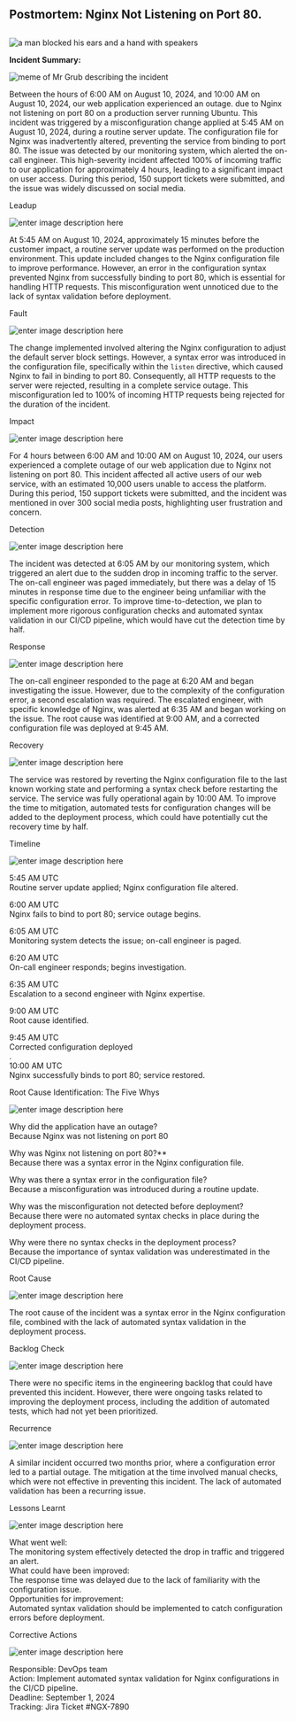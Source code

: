 <!DOCTYPE html>
<html>

<head>
  <meta charset="utf-8">
  <meta name="viewport" content="width=device-width, initial-scale=1.0">
  <title>readme.md</title>
  <link rel="stylesheet" href="https://stackedit.io/style.css" />
</head>

<body class="stackedit">
  <div class="stackedit__html"><div>  <h2>Postmortem: Nginx Not Listening on Port 80.</h2><h2>  </h2></div>
<div>
<img src="https://i.imgur.com/VtLKeHd.jpg" alt="a man blocked his ears and a hand with speakers">
</div>
<p><strong>Incident Summary:</strong></p>
<div>
  <img src="https://i.imgur.com/cO4Lxv9.png" alt="meme of Mr Grub describing the incident">
</div>
<p>Between the hours of 6:00 AM on August 10, 2024, and 10:00 AM on August 10, 2024, our web application experienced an outage. due to Nginx not listening on port 80 on a production server running Ubuntu. This incident was triggered by a misconfiguration change applied at 5:45 AM on August 10, 2024, during a routine server update. The configuration file for Nginx was inadvertently altered, preventing the service from binding to port 80. The issue was detected by our monitoring system, which alerted the on-call engineer. This high-severity incident affected 100% of incoming traffic to our application for approximately 4 hours, leading to a significant impact on user access. During this period, 150 support tickets were submitted, and the issue was widely discussed on social media.</p>
<p>Leadup</p>
<p><img src="https://i.imgur.com/zWw0qKy.jpg" alt="enter image description here"></p>
<p>At 5:45 AM on August 10, 2024, approximately 15 minutes before the customer impact, a routine server update was performed on the production environment. This update included changes to the Nginx configuration file to improve performance. However, an error in the configuration syntax prevented Nginx from successfully binding to port 80, which is essential for handling HTTP requests. This misconfiguration went unnoticed due to the lack of syntax validation before deployment.</p>
<p>Fault</p>
<p><img src="https://i.imgur.com/kxiERIa.png" alt="enter image description here"></p>
<p>The change implemented involved altering the Nginx configuration to adjust the default server block settings. However, a syntax error was introduced in the configuration file, specifically within the <code>listen</code> directive, which caused Nginx to fail in binding to port 80. Consequently, all HTTP requests to the server were rejected, resulting in a complete service outage. This misconfiguration led to 100% of incoming HTTP requests being rejected for the duration of the incident.</p>
<p>Impact</p>
<p><img src="https://i.imgur.com/YRxwUTH.jpg" alt="enter image description here"></p>
<p>For 4 hours between 6:00 AM and 10:00 AM on August 10, 2024, our users experienced a complete outage of our web application due to Nginx not listening on port 80. This incident affected all active users of our web service, with an estimated 10,000 users unable to access the platform. During this period, 150 support tickets were submitted, and the incident was mentioned in over 300 social media posts, highlighting user frustration and concern.</p>
<p>Detection</p>
<p><img src="https://i.imgur.com/AObIG8j.png" alt="enter image description here"></p>
<p>The incident was detected at 6:05 AM by our monitoring system, which triggered an alert due to the sudden drop in incoming traffic to the server. The on-call engineer was paged immediately, but there was a delay of 15 minutes in response time due to the engineer being unfamiliar with the specific configuration error. To improve time-to-detection, we plan to implement more rigorous configuration checks and automated syntax validation in our CI/CD pipeline, which would have cut the detection time by half.</p>
<p>Response</p>
<p><img src="https://i.imgur.com/55iZgCJ.png" alt="enter image description here"></p>
<p>The on-call engineer responded to the page at 6:20 AM and began investigating the issue. However, due to the complexity of the configuration error, a second escalation was required. The escalated engineer, with specific knowledge of Nginx, was alerted at 6:35 AM and began working on the issue. The root cause was identified at 9:00 AM, and a corrected configuration file was deployed at 9:45 AM.</p>
<p>Recovery</p>
<p><img src="https://i.imgur.com/8hzbUHz.png" alt="enter image description here"></p>
<p>The service was restored by reverting the Nginx configuration file to the last known working state and performing a syntax check before restarting the service. The service was fully operational again by 10:00 AM. To improve the time to mitigation, automated tests for configuration changes will be added to the deployment process, which could have potentially cut the recovery time by half.</p>
<p>Timeline</p>
<p><img src="https://i.imgur.com/9iwX2md.png" alt="enter image description here"></p>
<p>5:45 AM UTC<br>
Routine server update applied; Nginx configuration file altered.</p>
<p>6:00 AM UTC<br>
Nginx fails to bind to port 80; service outage begins.</p>
<p>6:05 AM UTC 	<br>
Monitoring system detects the issue; on-call engineer is paged.</p>
<p>6:20 AM UTC<br>
On-call engineer responds; begins investigation.</p>
<p>6:35 AM UTC<br>
Escalation to a second engineer with Nginx expertise.</p>
<p>9:00 AM UTC<br>
Root cause identified.</p>
<p>9:45 AM UTC<br>
Corrected configuration deployed<br>
.<br>
10:00 AM UTC<br>
Nginx successfully binds to port 80; service restored.</p>
<p>Root Cause Identification: The Five Whys</p>
<p><img src="https://i.imgur.com/WSpnPuG.jpg" alt="enter image description here"></p>
<p>Why did the application have an outage?<br>
Because Nginx was not listening on port 80</p>
<p>Why was Nginx not listening on port 80?**<br>
Because there was a syntax error in the Nginx configuration file.</p>
<p>Why was there a syntax error in the configuration file?<br>
Because a misconfiguration was introduced during a routine update.</p>
<p>Why was the misconfiguration not detected before deployment?<br>
Because there were no automated syntax checks in place during the deployment process.</p>
<p>Why were there no syntax checks in the deployment process?<br>
Because the importance of syntax validation was underestimated in the CI/CD pipeline.</p>
<p>Root Cause</p>
<p><img src="https://i.imgur.com/TYlHLPg.jpg" alt="enter image description here"></p>
<p>The root cause of the incident was a syntax error in the Nginx configuration file, combined with the lack of automated syntax validation in the deployment process.</p>
<p>Backlog Check</p>
<p><img src="https://i.imgur.com/MwN44iZ.png" alt="enter image description here"></p>
<p>There were no specific items in the engineering backlog that could have prevented this incident. However, there were ongoing tasks related to improving the deployment process, including the addition of automated tests, which had not yet been prioritized.</p>
<p>Recurrence</p>
<p><img src="https://i.imgur.com/xdZZr3c.jpg" alt="enter image description here"></p>
<p>A similar incident occurred two months prior, where a configuration error led to a partial outage. The mitigation at the time involved manual checks, which were not effective in preventing this incident. The lack of automated validation has been a recurring issue.</p>
<p>Lessons Learnt</p>
<p><img src="https://i.imgur.com/KWy29v6.png" alt="enter image description here"></p>
<p>What went well:<br>
The monitoring system effectively detected the drop in traffic and triggered an alert.<br>
What could have been improved:<br>
The response time was delayed due to the lack of familiarity with the configuration issue.<br>
Opportunities for improvement:<br>
Automated syntax validation should be implemented to catch configuration errors before deployment.</p>
<p>Corrective Actions</p>
<p><img src="https://i.imgur.com/MuyxSLu.jpg" alt="enter image description here"></p>
<p>Responsible: DevOps team<br>
Action: Implement automated syntax validation for Nginx configurations in the CI/CD pipeline.<br>
Deadline: September 1, 2024<br>
Tracking: Jira Ticket #NGX-7890</p>
</div>
</body>

</html>
